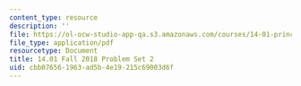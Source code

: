 ```yaml
---
content_type: resource
description: ''
file: https://ol-ocw-studio-app-qa.s3.amazonaws.com/courses/14-01-principles-of-microeconomics-fall-2018/cbb076561963ad5b4e19215c69003d6f_MIT14_01F18_pset2.pdf
file_type: application/pdf
resourcetype: Document
title: 14.01 Fall 2018 Problem Set 2
uid: cbb07656-1963-ad5b-4e19-215c69003d6f
---
```

